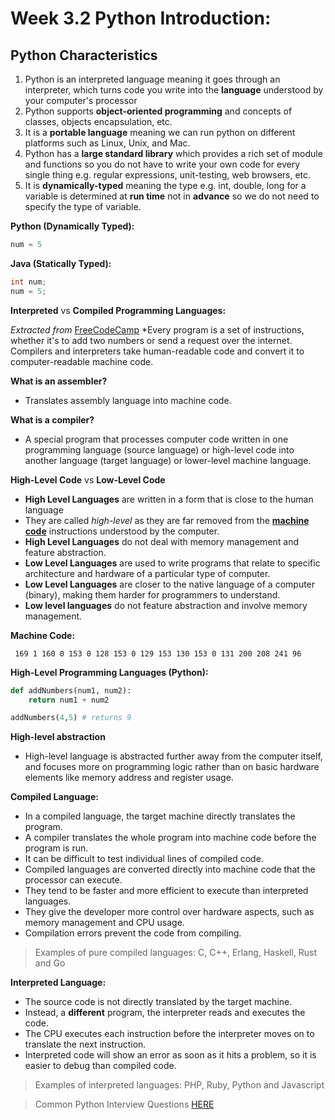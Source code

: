 # Week 3.2 Python Introduction: 

## Python Characteristics 
1. Python is an interpreted language meaning it goes through an interpreter, which turns code you write into the **language** understood by your computer's processor
2. Python supports **object-oriented programming** and concepts of classes, objects encapsulation, etc.
3. It is a **portable language** meaning we can run python on different platforms such as Linux, Unix, and Mac.
4. Python has a **large standard library** which provides a rich set of module and functions so you do not have to write your own code for every single thing e.g. regular expressions, unit-testing, web browsers, etc.
5. It is **dynamically-typed** meaning the type e.g. int, double, long for a variable is determined at **run time** not in **advance** so we do not need to specify the type of variable. 

**Python (Dynamically Typed):**
```python
num = 5
```

**Java (Statically Typed):**
```java
int num;
num = 5;
```

**Interpreted** vs **Compiled Programming Languages:**

*Extracted from* [FreeCodeCamp](https://www.freecodecamp.org/news/compiled-versus-interpreted-languages/)
*Every program is a set of instructions, whether it's to add two numbers or send a request over the internet. Compilers and interpreters take human-readable code and convert it to computer-readable machine code. 

**What is an assembler?**
- Translates assembly language into machine code. 

**What is a compiler?**
- A special program that processes computer code written in one programming language (source language) or high-level code into another language (target language)
or lower-level machine language.

**High-Level Code** vs **Low-Level Code**
- **High Level Languages** are written in a form that is close to the human language
- They are called *high-level* as they are far removed from the **[machine code](https://www.techopedia.com/definition/8179/machine-code-mc)** instructions understood by the computer.
- **High Level Languages** do not deal with memory management and feature abstraction. 
- **Low Level Languages** are used to write programs that relate to specific architecture and hardware of a particular type of computer. 
- **Low Level Languages** are closer to the native language of a computer (binary), making them harder for programmers to understand.
- **Low level languages** do not feature abstraction and involve memory management.

**Machine Code:**

``` 169 1 160 0 153 0 128 153 0 129 153 130 153 0 131 200 208 241 96```


**High-Level Programming Languages (Python):**

```python
def addNumbers(num1, num2):
    return num1 + num2

addNumbers(4,5) # returns 9 
```

**High-level abstraction**
- High-level language is abstracted further away from the computer itself, and focuses more on programming logic rather than on basic hardware elements like memory address and register usage.  

**Compiled Language:**
- In a compiled language, the target machine directly translates the program.
- A compiler translates the whole program into machine code before the program is run.
- It can be difficult to test individual lines of compiled code.  
- Compiled languages are converted directly into machine code that the processor can execute. 
- They tend to be faster and more efficient to execute than interpreted languages. 
- They give the developer more control over hardware aspects, such as memory management and CPU usage.
- Compilation errors prevent the code from compiling.

> Examples of pure compiled languages: C, C++, Erlang, Haskell, Rust and Go 

**Interpreted Language:**
- The source code is not directly translated by the target machine. 
- Instead, a **different** program, the interpreter reads and executes the code. 
- The CPU executes each instruction before the interpreter moves on to translate the next instruction.
- Interpreted code will show an error as soon as it hits a problem, so it is easier to debug than compiled code. 

> Examples of interpreted languages: PHP, Ruby, Python and Javascript 

> Common Python Interview Questions [HERE](https://www.guru99.com/python-interview-questions-answers.html)